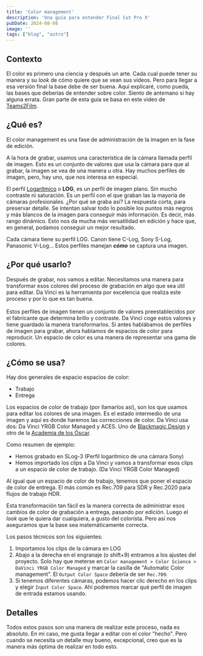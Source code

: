 ```yaml
---
title: 'Color management'
description: 'Una guía para entender Final Cut Pro X'
pubDate: 2024-08-08
image: ''
tags: ["blog", "astro"]
---
```


## Contexto
El color es primero una ciencia y después un arte. Cada cual puede tener su manera y su *look* de cómo quiere que se vean sus vídeos. Pero para llegar a esa versión final la base debe de ser buena. Aquí explicaré, como pueda, las bases que deberías de entender sobre color. Siento de antemano si hay alguna errata.
Gran parte de esta guía se basa en este vídeo de [Teams2Film](https://www.youtube.com/watch?v=w0ubDSzEEYg).

## ¿Qué es?
El color management es una fase de administración de la imagen en la fase de edición.

A la hora de grabar, usamos una característica de la cámara llamada perfil de imagen. Esto es un conjunto de valores que usa la cámara para que al grabar, la imagen se vea de una manera u otra. Hay muchos perfiles de imagen, pero, hay uno, que nos interesa en especial.

El perfil [Logarítmico](https://www.bhphotovideo.com/explora/video/tips-and-solutions/understanding-log-format-recording) o **LOG**, es un perfil de imagen plano. Sin mucho contraste ni saturación. Es un perfil con el que graban las la mayoría de cámaras profesionales. ¿Por qué se graba así? La respuesta corta, para preservar detalle. Se intentan salvar todo lo posible los puntos más negros y más blancos de la imagen para conseguir más información. Es decir, más rango dinámico. Esto nos da mucha más versatilidad en edición y hace que, en general, podamos conseguir un mejor resultado.

Cada cámara tiene su perfil LOG. Canon tiene C-Log, Sony S-Log, Panasonic V-Log... Estos perfiles manejan ***cómo*** se captura una imagen.


## ¿Por qué usarlo?
Después de grabar, nos vamos a editar. Necesitamos una manera para transformar esos colores del proceso de grabación en algo que sea útil para editar. Da Vinci es la herramienta por excelencia que realiza este proceso y por lo que es tan buena. <br><br>
Estos perfiles de imagen tienen un conjunto de valores preestablecidos por el fabricante que determina brillo y contraste. Da Vinci coge estos valores y tiene guardado la manera transformarlos. Si antes hablábamos de perfiles de imagen para grabar, ahora hablamos de espacios de color para reproducir. Un espacio de color es una manera de representar una gama de colores.
</details>


## ¿Cómo se usa?
Hay dos generales de espacio espacios de color:
- Trabajo
- Entrega

Los espacios de color de trabajo (por llamarlos así), son los que usamos para editar los colores de una imagen. Es el estado intermedio de una imagen y aquí es donde haremos las correcciones de color. Da Vinci usa dos: Da Vinci YRGB Color Managed y ACES. Uno de [Blackmagic Design](https://www.blackmagicdesign.com/) y otro de la [Academia de los Óscar](https://www.oscars.org/science-technology/sci-tech-projects/aces).

Como resumen de ejemplo:
- Hemos grabado en SLog-3 (Perfil logarítmico de una cámara Sony)
- Hemos importado los clips a Da Vinci y vamos a transformar esos clips a un espacio de color de trabajo. (Da Vinci YRGB Color Managed)

Al igual que un espacio de color de trabajo, tenemos que poner el espacio de color de entrega. El más común es Rec.709 para SDR y Rec.2020 para flujos de trabajo HDR.

Esta transformación tan fácil es la manera correcta de administrar esos cambios de color de grabación a entrega, pasando por edición. Luego el *look* que le quiera dar cualquiera, a gusto del colorista. Pero así nos aseguramos que la base sea matemáticamente correcta.

Los pasos técnicos son los siguientes:
1. Importamos los clips de la cámara en LOG
2. Abajo a la derecha en el engranaje (o shift+9) entramos a los ajustes del proyecto. Solo hay que meterse en `Color management > Color Science > DaVinci YRGB Color Managed` y marcar la casilla de "Automatic Color management". El `Output Color Space` debería de ser `Rec.709`.
3. Si tenemos diferentes cámaras, podemos hacer clic derecho en los clips y elegir `Input Color Space`. Ahí podremos marcar qué perfil de imagen de entrada estamos usando.
</details>

## Detalles
Todos estos pasos son una manera de realizar este proceso, nada es absoluto. En mi caso, me gusta llegar a editar con el color "hecho". Pero cuando se necesita un detalle muy bueno, excepcional, creo que es la manera más óptima de realizar en todo esto.
</details>
